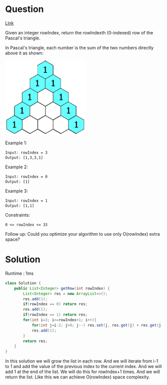 # Question

[Link](https://leetcode.com/problems/pascals-triangle-ii/description/)

Given an integer rowIndex, return the rowIndexth (0-indexed) row of the Pascal's triangle.

In Pascal's triangle, each number is the sum of the two numbers directly above it as shown:

![Alt text](PascalTriangleAnimated2.gif)

Example 1:

    Input: rowIndex = 3
    Output: [1,3,3,1]

Example 2:

    Input: rowIndex = 0
    Output: [1]

Example 3:

    Input: rowIndex = 1
    Output: [1,1]

Constraints:

    0 <= rowIndex <= 33

Follow up: Could you optimize your algorithm to use only O(rowIndex) extra space?

# Solution

Runtime : 1ms

```java
class Solution {
    public List<Integer> getRow(int rowIndex) {
        List<Integer> res = new ArrayList<>();
        res.add(1);
        if(rowIndex == 0) return res;
        res.add(1);
        if(rowIndex == 1) return res;
        for(int i=3; i<=rowIndex+1; i++){
            for(int j=i-2; j>0; j--) res.set(j, res.get(j) + res.get(j-1));
            res.add(1);
        }
        return res;
    }
}
```

In this solution we will grow the list in each row. And we will iterate from i-1 to 1 and add the value of the previous index to the current index. And we will add 1 at the end of the list. We will do this for rowIndex+1 times. And we will return the list. Like this we can achieve O(rowIndex) space complexity.